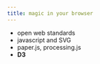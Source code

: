 ```yaml
---
title: magic in your browser
---
```


* open web standards
* javascript and SVG
* paper.js, processing.js
* **D3**

